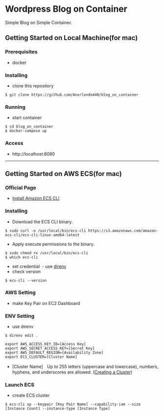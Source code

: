 # Wordpress Blog on Container
Simple Blog on Simple Container.

## Getting Started on Local Machine(for mac)
### Prerequisites
- docker

### Installing
- clone this repository
```
$ git clone https://github.com/Anorlondo448/blog_on_container
```

### Running
- start container
```
$ cd blog_on_container
$ docker-compose up
```

### Access
- http://localhost:8080

---

## Getting Started on AWS ECS(for mac)
### Official Page 
- [Install Amazon ECS CLI](https://docs.aws.amazon.com/ja_jp/AmazonECS/latest/developerguide/ECS_CLI_installation.html)


### Installing
- Download the ECS CLI binary.
```
$ sudo curl -o /usr/local/bin/ecs-cli https://s3.amazonaws.com/amazon-ecs-cli/ecs-cli-linux-amd64-latest
```
- Apply execute permissions to the binary.
```
$ sudo chmod +x /usr/local/bin/ecs-cli
$ which ecs-cli
```
- set credential
  - use [direnv](https://github.com/direnv/direnv)
- check version
```
$ ecs-cli --version
```

### AWS Setting
- make Key Pair on EC2 Dashboard

### ENV Setting
- use direnv
```
$ direnv edit .
```
```
export AWS_ACCESS_KEY_ID=[Access Key]
export AWS_SECRET_ACCESS_KEY=[Secret Key]
export AWS_DEFAULT_REGION=[Availability Zone]
export ECS_CLUSTER=[Cluster Name]
```
* [Cluster Name]　Up to 255 letters (uppercase and lowercase), numbers, hyphens, and underscores are allowed. ([Creating a Cluster](https://docs.aws.amazon.com/AmazonECS/latest/developerguide/create_cluster.html))


### Launch ECS
- create ECS cluster
```
$ ecs-cli up --keypair [Key Pair Name] --capability-iam --size [Instance Count] --instance-type [Instance Type]
```




